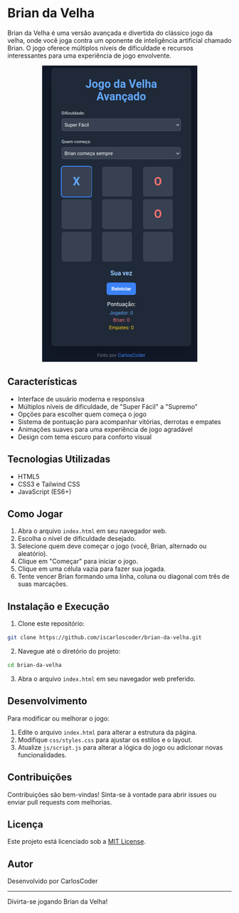 # Brian da Velha

Brian da Velha é uma versão avançada e divertida do clássico jogo da velha, onde você joga contra um oponente de inteligência artificial chamado Brian. O jogo oferece múltiplos níveis de dificuldade e recursos interessantes para uma experiência de jogo envolvente.

<div align="center">
  <img src="./images/brian-da-velha.png" alt="Brian da Velha Logo">
</div>

## Características

- Interface de usuário moderna e responsiva
- Múltiplos níveis de dificuldade, de "Super Fácil" a "Supremo"
- Opções para escolher quem começa o jogo
- Sistema de pontuação para acompanhar vitórias, derrotas e empates
- Animações suaves para uma experiência de jogo agradável
- Design com tema escuro para conforto visual

## Tecnologias Utilizadas

- HTML5
- CSS3 e Tailwind CSS
- JavaScript (ES6+)

## Como Jogar

1. Abra o arquivo `index.html` em seu navegador web.
2. Escolha o nível de dificuldade desejado.
3. Selecione quem deve começar o jogo (você, Brian, alternado ou aleatório).
4. Clique em "Começar" para iniciar o jogo.
5. Clique em uma célula vazia para fazer sua jogada.
6. Tente vencer Brian formando uma linha, coluna ou diagonal com três de suas marcações.

## Instalação e Execução

1. Clone este repositório:

```bash
git clone https://github.com/iscarloscoder/brian-da-velha.git
```

2. Navegue até o diretório do projeto:

```bash
cd brian-da-velha
```

3. Abra o arquivo `index.html` em seu navegador web preferido.

## Desenvolvimento

Para modificar ou melhorar o jogo:

1. Edite o arquivo `index.html` para alterar a estrutura da página.
2. Modifique `css/styles.css` para ajustar os estilos e o layout.
3. Atualize `js/script.js` para alterar a lógica do jogo ou adicionar novas funcionalidades.

## Contribuições

Contribuições são bem-vindas! Sinta-se à vontade para abrir issues ou enviar pull requests com melhorias.

## Licença

Este projeto está licenciado sob a [MIT License](https://opensource.org/licenses/MIT).

## Autor

Desenvolvido por CarlosCoder

---

Divirta-se jogando Brian da Velha!
